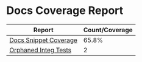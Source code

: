 # Docs Coverage Report

| Report | Count/Coverage |
| -- | -- |
| [Docs Snippet Coverage](docs-pages.md) | 65.8% |
| [Orphaned Integ Tests](orphans-report.md) | 2 |
